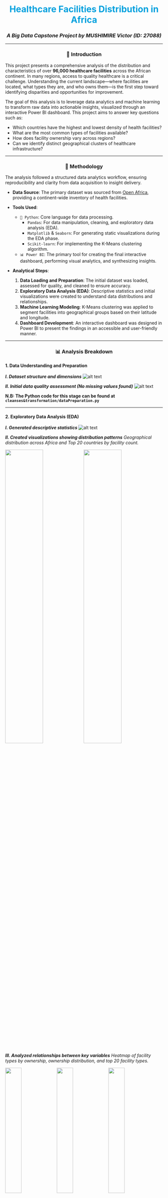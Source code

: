 <div align="center">
  <h1 style="color:#00A1DE;">Healthcare Facilities Distribution in Africa</h1>
  <h3><i>A Big Data Capstone Project by MUSHIMIRE Victor (ID: 27088)</i></h3>
</div>

---

### <p align="center">📘 Introduction</p>

This project presents a comprehensive analysis of the distribution and characteristics of over **96,000 healthcare facilities** across the African continent. In many regions, access to quality healthcare is a critical challenge. Understanding the current landscape—where facilities are located, what types they are, and who owns them—is the first step toward identifying disparities and opportunities for improvement.

The goal of this analysis is to leverage data analytics and machine learning to transform raw data into actionable insights, visualized through an interactive Power BI dashboard. This project aims to answer key questions such as:
- Which countries have the highest and lowest density of health facilities?
- What are the most common types of facilities available?
- How does facility ownership vary across regions?
- Can we identify distinct geographical clusters of healthcare infrastructure?

---

### <p align="center">🔬 Methodology</p>

The analysis followed a structured data analytics workflow, ensuring reproducibility and clarity from data acquisition to insight delivery.

- **Data Source**: The primary dataset was sourced from [Open Africa](https://open.africa/dataset/health-facilities-in-africa), providing a continent-wide inventory of health facilities.

- **Tools Used**:
  - `🐍 Python`: Core language for data processing.
    - `Pandas`: For data manipulation, cleaning, and exploratory data analysis (EDA).
    - `Matplotlib` & `Seaborn`: For generating static visualizations during the EDA phase.
    - `Scikit-learn`: For implementing the K-Means clustering algorithm.
  - `📊 Power BI`: The primary tool for creating the final interactive dashboard, performing visual analytics, and synthesizing insights.

- **Analytical Steps**:
  1.  **Data Loading and Preparation**: The initial dataset was loaded, assessed for quality, and cleaned to ensure accuracy.
  2.  **Exploratory Data Analysis (EDA)**: Descriptive statistics and initial visualizations were created to understand data distributions and relationships.
  3.  **Machine Learning Modeling**: K-Means clustering was applied to segment facilities into geographical groups based on their latitude and longitude.
  4.  **Dashboard Development**: An interactive dashboard was designed in Power BI to present the findings in an accessible and user-friendly manner.

---

### <p align="center">📊 Analysis Breakdown</p>

<h4>1. Data Understanding and Preparation</h4>

***I. Dataset structure and dimensions***
![alt text](<screenshoots/preparation of data/dataPrep1.png>)

***II. Initial data quality assessment (No missing values found)***
![alt text](<screenshoots/preparation of data/dataPrep2.png>)

**N.B: The Python code for this stage can be found at `cleanses&transformation/dataPreparation.py`**

---

<h4>2. Exploratory Data Analysis (EDA)</h4>

***I. Generated descriptive statistics***
![alt text](<screenshoots/preparation of data/descriptiveStatistic1.png>)

***II. Created visualizations showing distribution patterns***
*Geographical distribution across Africa and Top 20 countries by facility count.*
<p float="left">
  <img src="screenshoots/visualizations%20%20for%20distribution%20patterns/geographical_distribution.png" width="49%" />
  <img src="screenshoots/visualizations%20%20for%20distribution%20patterns/top_20_countries_facilities.png" width="49%" /> 
</p>

***III. Analyzed relationships between key variables***
*Heatmap of facility types by ownership, ownership distribution, and top 20 facility types.*
<p float="left">
  <img src="screenshoots/visualizations%20%20for%20distribution%20patterns/facility_type_ownership_heatmap.png" width="32%" />
  <img src="screenshoots/visualizations%20%20for%20distribution%20patterns/ownership_distribution.png" width="32%" /> 
  <img src="screenshoots/visualizations%20%20for%20distribution%20patterns/top_20_facility_types.png" width="32%" />
</p>

**N.B: The Python code for this stage can be found at `cleanses&transformation/EDA.py`**

---

<h4>3. 🤖 Machine Learning Model: K-Means Clustering </h4>

An unsupervised K-Means clustering model was used to identify natural geographical groupings of healthcare facilities. This helps to segment the continent into distinct zones based on infrastructure density.

***📈 Finding the Optimal Number of Clusters (k=5)***
The Elbow Method was used to find the optimal number of clusters, which was determined to be **5**. The Silhouette Score of **0.501** indicates that the clusters are reasonably well-defined and distinct.

<p float="left">
  <img src="screenshoots/visualizations%20%20for%20distribution%20patterns/elbow_plot.png" width="49%" />
  <img src="screenshoots/visualizations%20%20for%20distribution%20patterns/clusters_map.png" width="49%" /> 
</p>

***🛠️ Model Implementation***
![alt text](<screenshoots/preparation of data/machineLearning.png>)

**N.B: The Python code for this stage can be found at `cleanses&transformation/machineLearning.py`**

---

<h4>4. Data Analysis in Power BI</h4>

An interactive dashboard was created to synthesize all findings and allow for dynamic exploration of the data.

***I. Communicating Key Insights (KPIs and Geospatial Map)***
![alt text](screenshoots/powerBI_visuals/dashb1.png)
![alt text](screenshoots/powerBI_visuals/dashb2.png)
![alt text](screenshoots/powerBI_visuals/dashb3.png)

***II. Incorporating Interactivity (Slicers and Filters)***
![alt text](screenshoots/powerBI_visuals/dashb4.png)
![alt text](screenshoots/powerBI_visuals/dashb5.png)

---

### <p align="center">🏁 Results and Conclusion</p>

The analysis yielded several key insights into the state of healthcare infrastructure in Africa:

- **Uneven Distribution**: There is a significant disparity in the number of health facilities among countries. **Nigeria** leads with nearly 20,000 facilities, while some nations have fewer than 100. This highlights a concentration of infrastructure in a few populous nations.
- **Dominance of Primary Care**: **Clinics, Dispensaries, and Health Centres** are the most common facility types. While this indicates a strong foundation for primary care, it also suggests a potential scarcity of specialized hospitals.
- **Public Sector Leadership**: The vast majority of facilities are publicly owned, primarily by the **Ministry of Health (MoH)**. This underscores the central role of government in healthcare provision across the continent.
- **Geographical Clustering**: The K-Means model successfully identified **five distinct geographical clusters**, roughly corresponding to West, Central, East, Southern, and North-Eastern Africa. These clusters can serve as a basis for region-specific health policy and resource allocation.

In conclusion, while Africa has a substantial number of primary healthcare facilities, their distribution is highly unequal. The reliance on public ownership suggests that government initiatives are crucial for any improvements. The Power BI dashboard effectively translates these complex datasets into an accessible tool for stakeholders to explore and understand these dynamics.

---

### <p align="center">💡 Recommendations and Future Work</p>

Based on the analysis, the following actions are recommended:

- **Focus on Underserved Regions**: Policymakers should use the cluster analysis and country-level data to identify and prioritize investment in regions with low facility density.
- **Invest in Specialized Care**: Given the prevalence of primary care facilities, efforts should be made to develop more specialized and referral hospitals to handle complex medical needs.
- **Improve Data Collection**: A significant number of facilities had "Unknown" ownership. Improving data accuracy is crucial for effective planning and accountability.

For **future work**, this project could be expanded by:
- **Integrating Population Data**: Correlating facility locations with population density to calculate a "facilities per capita" metric for a more accurate measure of access.
- **Analyzing Facility Quality**: Incorporating data on staffing levels, equipment availability, or patient outcomes to assess the quality of care, not just the quantity of facilities.
- **Predictive Modeling**: Developing a model to predict ideal locations for new health facilities based on population needs, travel distance, and existing infrastructure.
